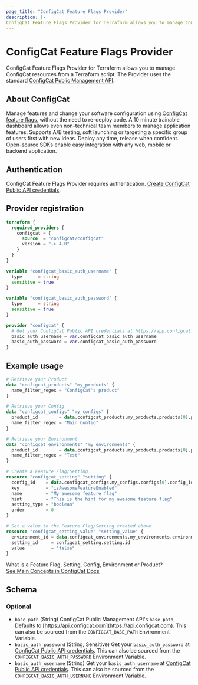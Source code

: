 ```yaml
---
page_title: "ConfigCat Feature Flags Provider"
description: |-
ConfigCat Feature Flags Provider for Terraform allows you to manage ConfigCat resources from a Terraform script. The Provider uses the standard [ConfigCat Public Management API](https://api.configcat.com/).
---
```


# ConfigCat Feature Flags Provider

ConfigCat Feature Flags Provider for Terraform allows you to manage ConfigCat resources from a Terraform script. The Provider uses the standard [ConfigCat Public Management API](https://api.configcat.com/).

## About ConfigCat

Manage features and change your software configuration using [ConfigCat feature flags](https://configcat.com), without the need to re-deploy code. A 10 minute trainable dashboard allows even non-technical team members to manage application features.
Supports A/B testing, soft launching or targeting a specific group of users first with new ideas. Deploy any time, release when confident. Open-source SDKs enable easy integration with any web, mobile or backend application.

## Authentication

ConfigCat Feature Flags Provider requires authentication. [Create ConfigCat Public API credentials](https://app.configcat.com/my-account/public-api-credentials).

## Provider registration

```terraform
terraform {
  required_providers {
    configcat = {
      source  = "configcat/configcat"
      version = "~> 4.0"
    }
  }
}

variable "configcat_basic_auth_username" {
  type      = string
  sensitive = true
}

variable "configcat_basic_auth_password" {
  type      = string
  sensitive = true
}

provider "configcat" {
  # Get your ConfigCat Public API credentials at https://app.configcat.com/my-account/public-api-credentials
  basic_auth_username = var.configcat_basic_auth_username
  basic_auth_password = var.configcat_basic_auth_password
}
```

## Example usage

```terraform
# Retrieve your Product
data "configcat_products" "my_products" {
  name_filter_regex = "ConfigCat's product"
}

# Retrieve your Config
data "configcat_configs" "my_configs" {
  product_id        = data.configcat_products.my_products.products[0].product_id
  name_filter_regex = "Main Config"
}

# Retrieve your Environment
data "configcat_environments" "my_environments" {
  product_id        = data.configcat_products.my_products.products[0].product_id
  name_filter_regex = "Test"
}

# Create a Feature Flag/Setting
resource "configcat_setting" "setting" {
  config_id    = data.configcat_configs.my_configs.configs[0].config_id
  key          = "isAwesomeFeatureEnabled"
  name         = "My awesome feature flag"
  hint         = "This is the hint for my awesome feature flag"
  setting_type = "boolean"
  order        = 0
}

# Set a value to the Feature Flag/Setting created above
resource "configcat_setting_value" "setting_value" {
  environment_id = data.configcat_environments.my_environments.environments[0].environment_id
  setting_id     = configcat_setting.setting.id
  value          = "false"
}
```

What is a Feature Flag, Setting, Config, Environment or Product?  
[See Main Concepts in ConfigCat Docs](https://configcat.com/docs/main-concepts)

<!-- schema generated by tfplugindocs -->
## Schema

### Optional

- `base_path` (String) ConfigCat Public Management API's `base_path`. Defaults to [https://api.configcat.com](https://api.configcat.com).  This can also be sourced from the `CONFIGCAT_BASE_PATH` Environment Variable.
- `basic_auth_password` (String, Sensitive) Get your `basic_auth_password` at [ConfigCat Public API credentials](https://app.configcat.com/my-account/public-api-credentials).  This can also be sourced from the `CONFIGCAT_BASIC_AUTH_PASSWORD` Environment Variable.
- `basic_auth_username` (String) Get your `basic_auth_username` at [ConfigCat Public API credentials](https://app.configcat.com/my-account/public-api-credentials).  This can also be sourced from the `CONFIGCAT_BASIC_AUTH_USERNAME` Environment Variable.